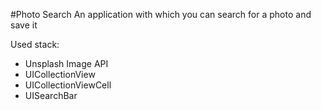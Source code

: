 #Photo Search
An application with which you can search for a photo and save it

Used stack:
  - Unsplash Image API
  - UICollectionView
  - UICollectionViewCell
  - UISearchBar
  
